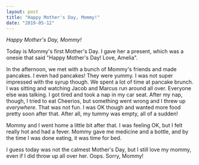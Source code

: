 ```yaml
---
layout: post
title: "Happy Mother's Day, Mommy!"
date: "2019-05-12"
---
```


*Happy Mother's Day, Mommy!*

Today is Mommy's first Mother's Day. I gave her a present, which was a onesie that said "Happy Mother's Day! Love, Amelia". 

In the afternoon, we met with a bunch of Mommy's friends and made pancakes. I even had pancakes! They were yummy. I was not super impressed with the syrup though. We spent a lot of time at pancake brunch. I was sitting and watching Jacob and Marcus run around all over. Everyone else was talking. I got tired and took a nap in my car seat. After my nap, though, I tried to eat Cheerios, but something went wrong and I threw up _everywhere_. That was not fun. I was OK though and wanted more food pretty soon after that. After all, my tummy was empty, all of a sudden!

Mommy and I went home a little bit after that. I was feeling OK, but I felt really hot and had a fever. Mommy gave me medicine and a bottle, and by the time I was done eating, it was time for bed.

I guess today was not the calmest Mother's Day, but I still love my mommy, even if I did throw up all over her. Oops. Sorry, Mommy!
